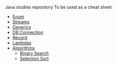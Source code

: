 Java studies repository
To be used as a cheat sheet

- [Enum](Enum.md)
- [Streams](Streams.md)
- [Generics](Generics.md)
- [DB Connection](DB_Connection.md)
- [Record](Record.md)
-  [Lambdas](Lambda.md)
-  [Algorithms](Algorithms/)
	- [Binary Search](Algorithms/BinarySearch.md)
	- [Selection Sort](Algorithms/SelectionSort.md)
 

